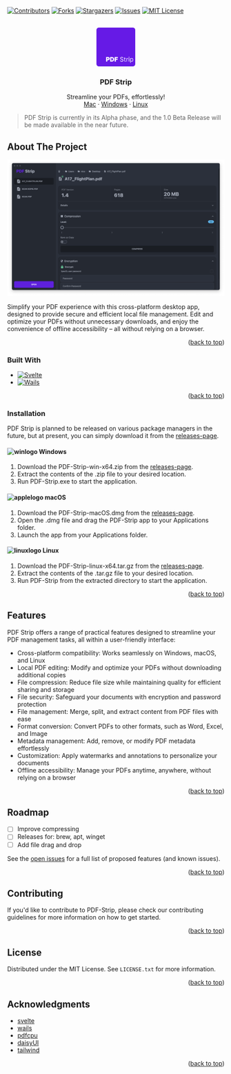 <!-- Improved compatibility of back to top link: See: https://github.com/othneildrew/Best-README-Template/pull/73 -->

<a name="readme-top"></a>

[![Contributors][contributors-shield]][contributors-url]
[![Forks][forks-shield]][forks-url]
[![Stargazers][stars-shield]][stars-url]
[![Issues][issues-shield]][issues-url]
[![MIT License][license-shield]][license-url]

<!-- PROJECT LOGO -->
<br />
<div align="center">
  <a href="https://github.com/othneildrew/Best-README-Template">
    <img src="./frontend/src/assets/images/logo.svg" alt="Logo" width="90" height="90">
  </a>

  <h3 align="center">PDF Strip</h3>

  <p align="center">
    Streamline your PDFs, effortlessly!
    <br />
    <a href="#">Mac</a>
    ·
    <a href="#">Windows</a>
    ·
    <a href="#">Linux</a>
  </p>
</div>

> PDF Strip is currently in its Alpha phase, and the 1.0 Beta Release will be made available in the near future.

<!-- ABOUT THE PROJECT -->

## About The Project

![PDF Strip Screen Shot][product-screenshot]

Simplify your PDF experience with this cross-platform desktop app, designed to provide secure and efficient local file management. Edit and optimize your PDFs without unnecessary downloads, and enjoy the convenience of offline accessibility – all without relying on a browser.

<p align="right">(<a href="#readme-top">back to top</a>)</p>

### Built With

-   [![Svelte][svelte.dev]][svelte-url]
-   [![Wails][wails.dev]][wails-url]

<p align="right">(<a href="#readme-top">back to top</a>)</p>

### Installation

PDF Strip is planned to be released on various package managers in the future, but at present, you can simply download it from the [releases-page].

#### ![winlogo](https://api.iconify.design/logos:microsoft-windows.svg) Windows

1. Download the PDF-Strip-win-x64.zip from the [releases-page].
2. Extract the contents of the .zip file to your desired location.
3. Run PDF-Strip.exe to start the application.

#### ![applelogo](https://api.iconify.design/logos:apple.svg) macOS

1. Download the PDF-Strip-macOS.dmg from the [releases-page].
2. Open the .dmg file and drag the PDF-Strip app to your Applications folder.
3. Launch the app from your Applications folder.

#### ![linuxlogo](https://api.iconify.design/logos:linux-tux.svg) Linux

1. Download the PDF-Strip-linux-x64.tar.gz from the [releases-page].
2. Extract the contents of the .tar.gz file to your desired location.
3. Run PDF-Strip from the extracted directory to start the application.

<p align="right">(<a href="#readme-top">back to top</a>)</p>

<!-- USAGE EXAMPLES -->

## Features

PDF Strip offers a range of practical features designed to streamline your PDF management tasks, all within a user-friendly interface:

-   Cross-platform compatibility: Works seamlessly on Windows, macOS, and Linux
-   Local PDF editing: Modify and optimize your PDFs without downloading additional copies
-   File compression: Reduce file size while maintaining quality for efficient sharing and storage
-   File security: Safeguard your documents with encryption and password protection
-   File management: Merge, split, and extract content from PDF files with ease
-   Format conversion: Convert PDFs to other formats, such as Word, Excel, and Image
-   Metadata management: Add, remove, or modify PDF metadata effortlessly
-   Customization: Apply watermarks and annotations to personalize your documents
-   Offline accessibility: Manage your PDFs anytime, anywhere, without relying on a browser

<p align="right">(<a href="#readme-top">back to top</a>)</p>

<!-- ROADMAP -->

## Roadmap

-   [ ] Improve compressing
-   [ ] Releases for: brew, apt, winget
-   [ ] Add file drag and drop

See the [open issues](https://github.com/Nico-Mayer/PDF-Strip/issues) for a full list of proposed features (and known issues).

<p align="right">(<a href="#readme-top">back to top</a>)</p>

<!-- CONTRIBUTING -->

## Contributing

If you'd like to contribute to PDF-Strip, please check our contributing guidelines for more information on how to get started.

<p align="right">(<a href="#readme-top">back to top</a>)</p>

<!-- LICENSE -->

## License

Distributed under the MIT License. See `LICENSE.txt` for more information.

<p align="right">(<a href="#readme-top">back to top</a>)</p>

<!-- CONTACT -->

## Acknowledgments

-   [svelte](https://svelte.dev/)
-   [wails](https://wails.io/)
-   [pdfcpu](https://pdfcpu.io/)
-   [daisyUI](https://daisyui.com/)
-   [tailwind](https://tailwindcss.com/)

<p align="right">(<a href="#readme-top">back to top</a>)</p>

<!-- MARKDOWN LINKS & IMAGES -->
<!-- https://www.markdownguide.org/basic-syntax/#reference-style-links -->

[contributors-shield]: https://img.shields.io/github/contributors/Nico-Mayer/PDF-Strip.svg?style=for-the-badge
[contributors-url]: https://github.com/Nico-Mayer/PDF-Strip/graphs/contributors
[forks-shield]: https://img.shields.io/github/forks/Nico-Mayer/PDF-Strip.svg?style=for-the-badge
[forks-url]: https://github.com/Nico-Mayer/PDF-Strip/network/members
[stars-shield]: https://img.shields.io/github/stars/Nico-Mayer/PDF-Strip.svg?style=for-the-badge
[stars-url]: https://github.com/Nico-Mayer/PDF-Strip/stargazers
[issues-shield]: https://img.shields.io/github/issues/Nico-Mayer/PDF-Strip.svg?style=for-the-badge
[issues-url]: https://github.com/Nico-Mayer/PDF-Strip/issues
[license-shield]: https://img.shields.io/github/license/Nico-Mayer/PDF-Strip.svg?style=for-the-badge
[license-url]: https://github.com/Nico-Mayer/PDF-Strip/blob/master/LICENSE.txt
[product-screenshot]: frontend/src/assets/images/app.png
[svelte.dev]: https://img.shields.io/badge/Svelte-4A4A55?style=for-the-badge&logo=svelte&logoColor=FF3E00
[svelte-url]: https://svelte.dev/
[wails.dev]: https://img.shields.io/badge/Go-4A4A55?style=for-the-badge&logo=go&logoColor=29BEB0
[wails-url]: https://wails.io/
[releases-page]: https://github.com/Nico-Mayer/PDF-Strip/releases
